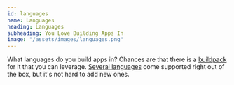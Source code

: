 ```yaml
---
id: languages
name: Languages
heading: Languages
subheading: You Love Building Apps In
image: "/assets/images/languages.png"
---
```


What languages do you build apps in?  Chances are that there is a [buildpack](https://elements.heroku.com/buildpacks) for it that you can leverage.  [Several languages](https://github.com/buildpack-ci/run-tests#supported-languages) come supported right out of the box, but it's not hard to add new ones.
